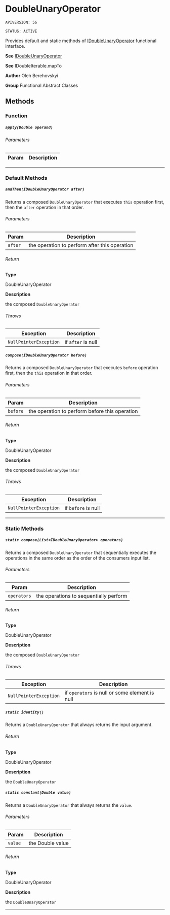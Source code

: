 # DoubleUnaryOperator

`APIVERSION: 56`

`STATUS: ACTIVE`

Provides default and static methods of [IDoubleUnaryOperator](/docs/Functional-Interfaces/IDoubleUnaryOperator.md) functional interface.


**See** [IDoubleUnaryOperator](/docs/Functional-Interfaces/IDoubleUnaryOperator.md)


**See** IDoubleIterable.mapTo


**Author** Oleh Berehovskyi


**Group** Functional Abstract Classes

## Methods
### Function
##### `apply(Double operand)`
###### Parameters
|Param|Description|
|---|---|

---
### Default Methods
##### `andThen(IDoubleUnaryOperator after)`

Returns a composed `DoubleUnaryOperator` that executes `this` operation first, then the `after` operation in that order.

###### Parameters
|Param|Description|
|---|---|
|`after`|the operation to perform after this operation|

###### Return

**Type**

DoubleUnaryOperator

**Description**

the composed `DoubleUnaryOperator`

###### Throws
|Exception|Description|
|---|---|
|`NullPointerException`|if `after` is null|

##### `compose(IDoubleUnaryOperator before)`

Returns a composed `DoubleUnaryOperator` that executes `before` operation first, then the `this` operation in that order.

###### Parameters
|Param|Description|
|---|---|
|`before`|the operation to perform before this operation|

###### Return

**Type**

DoubleUnaryOperator

**Description**

the composed `DoubleUnaryOperator`

###### Throws
|Exception|Description|
|---|---|
|`NullPointerException`|if `before` is null|

---
### Static Methods
##### `static compose(List<IDoubleUnaryOperator> operators)`

Returns a composed `DoubleUnaryOperator` that sequentially executes the operations in the same order as the order of the consumers input list.

###### Parameters
|Param|Description|
|---|---|
|`operators`|the operations to sequentially perform|

###### Return

**Type**

DoubleUnaryOperator

**Description**

the composed `DoubleUnaryOperator`

###### Throws
|Exception|Description|
|---|---|
|`NullPointerException`|if `operators` is null or some element is null|

##### `static identity()`

Returns a `DoubleUnaryOperator` that always returns the input argument.

###### Return

**Type**

DoubleUnaryOperator

**Description**

the `DoubleUnaryOperator`

##### `static constant(Double value)`

Returns a `DoubleUnaryOperator` that always returns the `value`.

###### Parameters
|Param|Description|
|---|---|
|`value`|the Double value|

###### Return

**Type**

DoubleUnaryOperator

**Description**

the `DoubleUnaryOperator`

---
